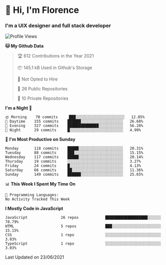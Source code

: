<h1>👋 Hi, I'm Florence</h1>
<h3>I'm a UIX designer and full stack developer</h3>


<!--START_SECTION:waka-->
![Profile Views](http://img.shields.io/badge/Profile%20Views-1-blue)

**🐱 My Github Data** 

> 🏆 612 Contributions in the Year 2021
 > 
> 📦 145.1 kB Used in Github's Storage 
 > 
> 🚫 Not Opted to Hire
 > 
> 📜 26 Public Repositories 
 > 
> 🔑 10 Private Repositories  
 > 
**I'm a Night 🦉** 

```text
🌞 Morning    70 commits     ███░░░░░░░░░░░░░░░░░░░░░░   12.05% 
🌆 Daytime    155 commits    ██████░░░░░░░░░░░░░░░░░░░   26.68% 
🌃 Evening    327 commits    ██████████████░░░░░░░░░░░   56.28% 
🌙 Night      29 commits     █░░░░░░░░░░░░░░░░░░░░░░░░   4.99%

```
📅 **I'm Most Productive on Sunday** 

```text
Monday       118 commits    █████░░░░░░░░░░░░░░░░░░░░   20.31% 
Tuesday      88 commits     ███░░░░░░░░░░░░░░░░░░░░░░   15.15% 
Wednesday    117 commits    █████░░░░░░░░░░░░░░░░░░░░   20.14% 
Thursday     19 commits     ░░░░░░░░░░░░░░░░░░░░░░░░░   3.27% 
Friday       24 commits     █░░░░░░░░░░░░░░░░░░░░░░░░   4.13% 
Saturday     66 commits     ██░░░░░░░░░░░░░░░░░░░░░░░   11.36% 
Sunday       149 commits    ██████░░░░░░░░░░░░░░░░░░░   25.65%

```


📊 **This Week I Spent My Time On** 

```text
💬 Programming Languages: 
No Activity Tracked This Week

```

**I Mostly Code in JavaScript** 

```text
JavaScript               26 repos            ███████████████████░░░░░░   78.79% 
HTML                     5 repos             ███░░░░░░░░░░░░░░░░░░░░░░   15.15% 
CSS                      1 repo              ░░░░░░░░░░░░░░░░░░░░░░░░░   3.03% 
TypeScript               1 repo              ░░░░░░░░░░░░░░░░░░░░░░░░░   3.03%

```



 Last Updated on 23/06/2021
<!--END_SECTION:waka-->

